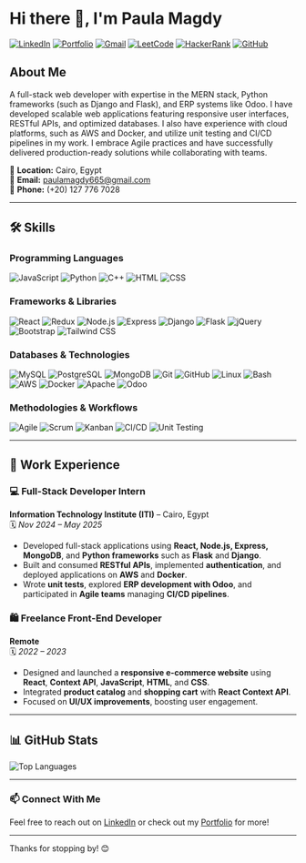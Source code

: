 # Hi there 👋, I'm Paula Magdy

[![LinkedIn](https://img.shields.io/badge/LinkedIn-blue?style=for-the-badge&logo=linkedin)](https://www.linkedin.com/in/paula-magdy/)
[![Portfolio](https://img.shields.io/badge/Portfolio-green?style=for-the-badge&logo=vercel)](https://paulamagdy.framer.website/)
[![Gmail](https://img.shields.io/badge/Gmail-red?style=for-the-badge&logo=gmail)](mailto:paulamagdy665@gmail.com)
[![LeetCode](https://img.shields.io/badge/LeetCode-FFA116?style=for-the-badge&logo=leetcode&logoColor=white)](https://leetcode.com/u/4pAckTIlBP/)
[![HackerRank](https://img.shields.io/badge/HackerRank-2EC866?style=for-the-badge&logo=hackerrank&logoColor=white)](https://www.hackerrank.com/profile/paulamagdy665)
[![GitHub](https://img.shields.io/badge/GitHub-181717?style=for-the-badge&logo=github)](https://github.com/PaulaMagdi0)

## About Me

A full-stack web developer with expertise in the MERN stack, Python frameworks (such as Django and Flask), and ERP systems like Odoo. I have developed scalable web applications featuring responsive user interfaces, RESTful APIs, and optimized databases. I also have experience with cloud platforms, such as AWS and Docker, and utilize unit testing and CI/CD pipelines in my work. I embrace Agile practices and have successfully delivered production-ready solutions while collaborating with teams.

📍 **Location:** Cairo, Egypt  
📧 **Email:** [paulamagdy665@gmail.com](mailto:paulamagdy665@gmail.com)  
📱 **Phone:** (+20) 127 776 7028

---

## 🛠️ Skills

### Programming Languages

![JavaScript](https://img.shields.io/badge/JavaScript-F7DF1E?style=for-the-badge&logo=javascript&logoColor=black)
![Python](https://img.shields.io/badge/Python-3776AB?style=for-the-badge&logo=python&logoColor=white)
![C++](https://img.shields.io/badge/C++-00599C?style=for-the-badge&logo=cplusplus&logoColor=white)
![HTML](https://img.shields.io/badge/HTML5-E34F26?style=for-the-badge&logo=html5&logoColor=white)
![CSS](https://img.shields.io/badge/CSS3-1572B6?style=for-the-badge&logo=css3&logoColor=white)

### Frameworks & Libraries

![React](https://img.shields.io/badge/React-61DAFB?style=for-the-badge&logo=react&logoColor=black)
![Redux](https://img.shields.io/badge/Redux-764ABC?style=for-the-badge&logo=redux&logoColor=white)
![Node.js](https://img.shields.io/badge/Node.js-339933?style=for-the-badge&logo=node.js&logoColor=white)
![Express](https://img.shields.io/badge/Express-000000?style=for-the-badge&logo=express&logoColor=white)
![Django](https://img.shields.io/badge/Django-092E20?style=for-the-badge&logo=django&logoColor=white)
![Flask](https://img.shields.io/badge/Flask-000000?style=for-the-badge&logo=flask&logoColor=white)
![jQuery](https://img.shields.io/badge/jQuery-0769AD?style=for-the-badge&logo=jquery&logoColor=white)
![Bootstrap](https://img.shields.io/badge/Bootstrap-7952B3?style=for-the-badge&logo=bootstrap&logoColor=white)
![Tailwind CSS](https://img.shields.io/badge/Tailwind%20CSS-06B6D4?style=for-the-badge&logo=tailwindcss&logoColor=white)

### Databases & Technologies

![MySQL](https://img.shields.io/badge/MySQL-4479A1?style=for-the-badge&logo=mysql&logoColor=white)
![PostgreSQL](https://img.shields.io/badge/PostgreSQL-336791?style=for-the-badge&logo=postgresql&logoColor=white)
![MongoDB](https://img.shields.io/badge/MongoDB-47A248?style=for-the-badge&logo=mongodb&logoColor=white)
![Git](https://img.shields.io/badge/Git-F05032?style=for-the-badge&logo=git&logoColor=white)
![GitHub](https://img.shields.io/badge/GitHub-181717?style=for-the-badge&logo=github&logoColor=white)
![Linux](https://img.shields.io/badge/Linux-FCC624?style=for-the-badge&logo=linux&logoColor=black)
![Bash](https://img.shields.io/badge/Bash-4EAA25?style=for-the-badge&logo=gnu-bash&logoColor=white)
![AWS](https://img.shields.io/badge/AWS-FF9900?style=for-the-badge&logo=amazon-aws&logoColor=white)
![Docker](https://img.shields.io/badge/Docker-2496ED?style=for-the-badge&logo=docker&logoColor=white)
![Apache](https://img.shields.io/badge/Apache-D22128?style=for-the-badge&logo=apache&logoColor=white)
![Odoo](https://img.shields.io/badge/Odoo-8C3391?style=for-the-badge&logo=odoo&logoColor=white)

### Methodologies & Workflows

![Agile](https://img.shields.io/badge/Agile-1E90FF?style=for-the-badge)
![Scrum](https://img.shields.io/badge/Scrum-00A676?style=for-the-badge)
![Kanban](https://img.shields.io/badge/Kanban-FF4500?style=for-the-badge)
![CI/CD](https://img.shields.io/badge/CI%2FCD-blue?style=for-the-badge)
![Unit Testing](https://img.shields.io/badge/Unit%20Testing-yellow?style=for-the-badge)

---

## 💼 Work Experience

### 💻 Full-Stack Developer Intern

**Information Technology Institute (ITI)** – Cairo, Egypt  
🗓️ _Nov 2024 – May 2025_

- Developed full-stack applications using **React, Node.js, Express, MongoDB**, and **Python frameworks** such as **Flask** and **Django**.
- Built and consumed **RESTful APIs**, implemented **authentication**, and deployed applications on **AWS** and **Docker**.
- Wrote **unit tests**, explored **ERP development with Odoo**, and participated in **Agile teams** managing **CI/CD pipelines**.

### 🛍️ Freelance Front-End Developer

**Remote**  
🗓️ _2022 – 2023_

- Designed and launched a **responsive e-commerce website** using **React**, **Context API**, **JavaScript**, **HTML**, and **CSS**.
- Integrated **product catalog** and **shopping cart** with **React Context API**.
- Focused on **UI/UX improvements**, boosting user engagement.

---

## 📊 GitHub Stats

![Top Languages](https://github-readme-stats.vercel.app/api/top-langs/?username=PaulaMagdi0&layout=compact&theme=default)

---

### 📫 Connect With Me

Feel free to reach out on [LinkedIn](https://www.linkedin.com/in/paula-magdy/) or check out my [Portfolio](https://portfolio-ploz.vercel.app/) for more!

---

Thanks for stopping by! 😊
